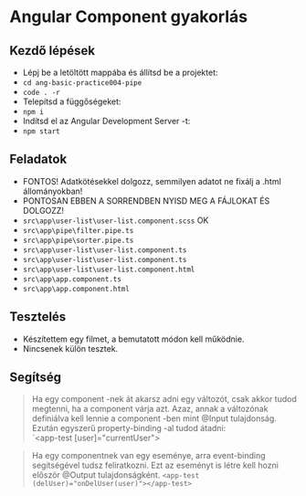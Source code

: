 # Angular Component gyakorlás

## Kezdő lépések
- Lépj be a letöltött mappába és állítsd be a projektet:
- `cd ang-basic-practice004-pipe`
- `code . -r`
- Telepítsd a függőségeket:
- `npm i`
- Indítsd el az Angular Development Server -t:
- `npm start`

## Feladatok
- FONTOS! Adatkötésekkel dolgozz, semmilyen adatot ne fixálj a .html állományokban!
- PONTOSAN EBBEN A SORRENDBEN NYISD MEG A FÁJLOKAT ÉS DOLGOZZ!
- `src\app\user-list\user-list.component.scss` OK
- `src\app\pipe\filter.pipe.ts`
- `src\app\pipe\sorter.pipe.ts`
- `src\app\user-list\user-list.component.ts`
- `src\app\user-list\user-list.component.ts`
- `src\app\user-list\user-list.component.html`
- `src\app\app.component.ts`
- `src\app\app.component.html`

## Tesztelés
- Készítettem egy filmet, a bemutatott módon kell működnie.
- Nincsenek külön tesztek.

## Segítség
> Ha egy component -nek át akarsz adni egy változót, csak 
akkor tudod megtenni, ha a component várja azt. Azaz, annak 
a változónak definiálva kell lennie a component -ben mint 
@Input tulajdonság.  
> Ezután egyszerű property-binding -al tudod átadni:  
> `<app-test [user]="currentUser"></app-test>  
  
> Ha egy componentnek van egy eseménye, arra event-binding 
segítségével tudsz feliratkozni. Ezt az eseményt is létre 
kell hozni először @Output tulajdonságként.
> `<app-test (delUser)="onDelUser(user)"></app-test>`
  

